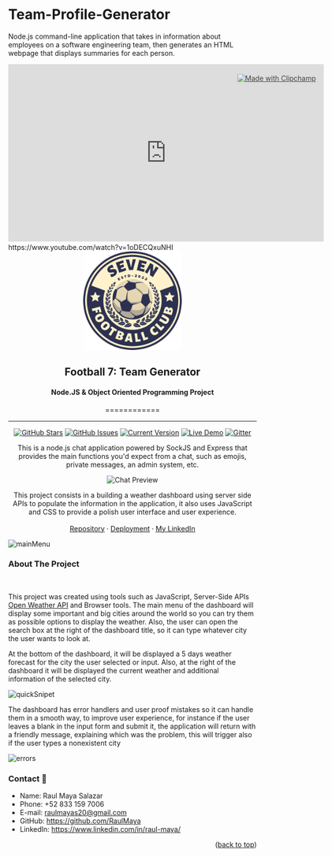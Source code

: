 # Team-Profile-Generator

Node.js command-line application that takes in information about employees on a software engineering team, then generates an HTML webpage that displays summaries for each person.

<div style="position:relative;width:fit-content;height:fit-content;">
            <a style="position:absolute;top:20px;right:1rem;opacity:0.8;" href="https://clipchamp.com/watch/zv51AufUdjY?utm_source=embed&utm_medium=embed&utm_campaign=watch">
                <img style="height:22px;" src="https://clipchamp.com/e.svg" alt="Made with Clipchamp" />
            </a>
            <iframe allow="autoplay;" allowfullscreen style="border:none" src="https://clipchamp.com/watch/zv51AufUdjY/embed" width="640" height="360"></iframe>
</div>
https://www.youtube.com/watch?v=1oDECQxuNHI

<!-- PROJECT LOGO -->
<br />
<div align="center">
  <a href="https://github.com/RaulMaya/Team-Profile-Generator">
    <img src="dist/images/teamgenerator.png" alt="Logo" width="200" height="200">
  </a>

  <h2 align="center">Football 7: Team Generator</h2>
  <h4 align="center">Node.JS & Object Oriented Programming Project</h4>

============

---

[![GitHub Stars](https://img.shields.io/github/stars/IgorAntun/node-chat.svg)](https://github.com/IgorAntun/node-chat/stargazers) [![GitHub Issues](https://img.shields.io/github/issues/IgorAntun/node-chat.svg)](https://github.com/IgorAntun/node-chat/issues) [![Current Version](https://img.shields.io/badge/version-1.0.7-green.svg)](https://github.com/IgorAntun/node-chat) [![Live Demo](https://img.shields.io/badge/demo-online-green.svg)](https://igorantun.com/chat) [![Gitter](https://badges.gitter.im/Join%20Chat.svg)](https://gitter.im/IgorAntun/node-chat?utm_source=badge&utm_medium=badge&utm_campaign=pr-badge)

This is a node.js chat application powered by SockJS and Express that provides the main functions you'd expect from a chat, such as emojis, private messages, an admin system, etc.

![Chat Preview](http://i.imgur.com/lgRe8z4.png)
  <p align="center">
  This project consists in a building a weather dashboard using server side APIs to populate the information in the application, it also uses JavaScript and CSS to provide a polish user interface and user experience.
    <br />
    <br />
    <a href="https://github.com/RaulMaya/Weather-Dashboard">Repository</a>    
    ·
    <a href="https://raulmaya.github.io/Football-Quiz/">Deployment</a>
    ·
    <a href="https://www.linkedin.com/in/raul-maya/">My LinkedIn</a>

  </p>
</div>

<!-- ABOUT THE PROJECT -->

![mainMenu](assets/images/mainDashboard.jpg)

### About The Project

<br>
<p>This project was created using tools such as JavaScript, Server-Side APIs <a href="https://openweathermap.org/">Open Weather API</a> and Browser tools. The main menu of the dashboard will display some important and big cities around the world so you can try them as possible options to display the weather. Also, the user can open the search box at the right of the dashboard title, so it can type whatever city the user wants to look at.
</p>
<p>At the bottom of the dashboard, it will be displayed a 5 days weather forecast for the city the user selected or input. Also, at the right of the dashboard it will be displayed the current weather and additional information of the selected city.
</p>

![quickSnipet](assets/images/quickSnippet.gif)

<p>The dashboard has error handlers and user proof mistakes so it can handle them in a smooth way, to improve user experience, for instance if the user leaves a blank in the input form and submit it, the application will return with a friendly message, explaining which was the problem, this will trigger also if the user types a nonexistent city</p>

![errors](assets/images/errors.gif)

### Contact :iphone:

- Name: Raul Maya Salazar
- Phone: +52 833 159 7006
- E-mail: raulmayas20@gmail.com
- GitHub: https://github.com/RaulMaya
- LinkedIn: https://www.linkedin.com/in/raul-maya/

<p align="right">(<a href="#top">back to top</a>)</p>